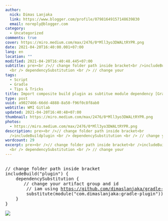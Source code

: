 ```yaml
---
author:
  nick: Dimas Lanjaka
  link: https://www.blogger.com/profile/07981649157148639830
  email: noreply@blogger.com
category:
  - Uncategorized
comments: true
cover: https://miro.medium.com/max/2476/0*Mll3yo3DWALtRYPR.png
date: 2021-04-20T16:40:00.001+07:00
lang: en
location: ""
modified: 2021-04-20T16:40:48.445+07:00
subtitle: pre><br />// change folder path inside bracket<br />includeBuildplugin
  <br /> dependencySubstitution <br /> // change your
tags:
  - Script
  - Gradle
  - Tips & Tricks
title: Import composite build plugin as subtitue module dependency [Gradle]
type: post
uuid: a9027466-66dd-4888-8a50-f96f0c8f8ab0
webtitle: WMI Gitlab
updated: 2021-04-20T16:40:48+07:00
thumbnail: https://miro.medium.com/max/2476/0*Mll3yo3DWALtRYPR.png
photos:
  - https://miro.medium.com/max/2476/0*Mll3yo3DWALtRYPR.png
description: pre><br />// change folder path inside bracket<br
  />includeBuildplugin <br /> dependencySubstitution <br /> // change your
wordcount: 29
excerpt: pre><br />// change folder path inside bracket<br />includeBuildplugin
  <br /> dependencySubstitution <br /> // change your
---
```


<pre><br>// change folder path inside bracket<br>includeBuild("plugin") {<br>    dependencySubstitution {<br>    	// change your artifact group and id<br>        // iam using <a href="https://github.com/dimaslanjaka/gradle-plugin/" target="_blank" rel="noopener noreferer nofollow">https://github.com/dimaslanjaka/gradle-plugin/</a> for example<br>        substitute(module("com.dimaslanjaka:gradle-plugin")).with(project(":"))<br>    }<br>}<br></pre> <img src="https://miro.medium.com/max/2476/0*Mll3yo3DWALtRYPR.png">